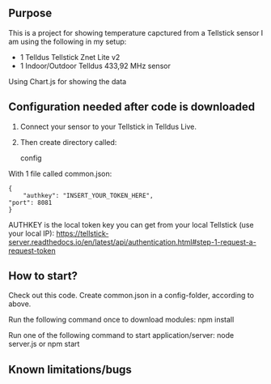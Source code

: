 
## Purpose
This is a project for showing temperature capctured from a Tellstick sensor
I am using the following in my setup:
- 1 Telldus Tellstick Znet Lite v2
- 1 Indoor/Outdoor Telldus 433,92 MHz sensor

Using Chart.js for showing the data

## Configuration needed after code is downloaded
1. Connect your sensor to your Tellstick in Telldus Live.

2. Then create directory called: 

    config

With 1 file called common.json:

    {
    	"authkey": "INSERT_YOUR_TOKEN_HERE",
	"port": 8081
    }

AUTHKEY is the local token key you can get from your local Tellstick (use your local IP):
https://tellstick-server.readthedocs.io/en/latest/api/authentication.html#step-1-request-a-request-token


## How to start?
Check out this code.
Create common.json in a config-folder, according to above.

Run the following command once to download modules:
npm install

Run one of the following command to start application/server:
node server.js or npm start

## Known limitations/bugs
